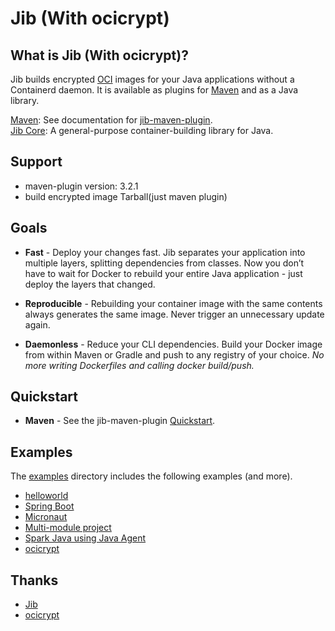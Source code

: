 # Jib (With ocicrypt)

## What is Jib (With ocicrypt)?

Jib builds encrypted [OCI](https://github.com/opencontainers/image-spec) images for your Java applications without a Containerd daemon. It is available as plugins for [Maven](jib-maven-plugin) and as a Java library.

[Maven](https://maven.apache.org/): See documentation for [jib-maven-plugin](jib-maven-plugin).\
[Jib Core](jib-core): A general-purpose container-building library for Java.

## Support

* maven-plugin version: 3.2.1
* build encrypted image Tarball(just maven plugin)

## Goals

* **Fast** - Deploy your changes fast. Jib separates your application into multiple layers, splitting dependencies from classes. Now you don’t have to wait for Docker to rebuild your entire Java application - just deploy the layers that changed.

* **Reproducible** - Rebuilding your container image with the same contents always generates the same image. Never trigger an unnecessary update again.

* **Daemonless** - Reduce your CLI dependencies. Build your Docker image from within Maven or Gradle and push to any registry of your choice. *No more writing Dockerfiles and calling docker build/push.*

## Quickstart

* **Maven** - See the jib-maven-plugin [Quickstart](jib-maven-plugin#quickstart).

## Examples

The [examples](examples) directory includes the following examples (and more).
* [helloworld](examples/helloworld)
* [Spring Boot](examples/spring-boot)
* [Micronaut](examples/micronaut)
* [Multi-module project](examples/multi-module)
* [Spark Java using Java Agent](examples/java-agent)
* [ocicrypt](examples/ocicrypt)

## Thanks

* [Jib](https://github.com/GoogleContainerTools/jib)
* [ocicrypt](https://github.com/containers/ocicrypt)
